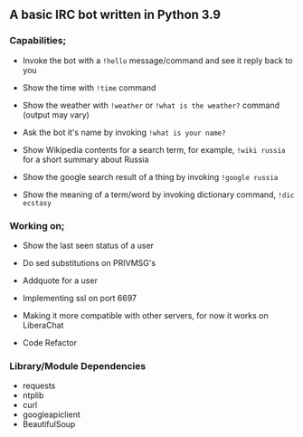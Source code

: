 ## A basic IRC bot written in Python 3.9

### Capabilities;

* Invoke the bot with a `!hello` message/command and see it reply back to you

* Show the time with `!time` command

* Show the weather with `!weather` or `!what is the weather?` command (output may vary)

* Ask the bot it's name by invoking `!what is your name?`

* Show Wikipedia contents for a search term, for example, `!wiki russia` for a short summary about Russia

* Show the google search result of a thing by invoking `!google russia`

* Show the meaning of a term/word by invoking dictionary command, `!dic ecstasy`

### Working on;

* Show the last seen status of a user

* Do sed substitutions on PRIVMSG's

* Addquote for a user

* Implementing ssl on port 6697

* Making it more compatible with other servers, for now it works on LiberaChat

* Code Refactor

### Library/Module Dependencies

* requests
* ntplib
* curl
* googleapiclient
* BeautifulSoup
